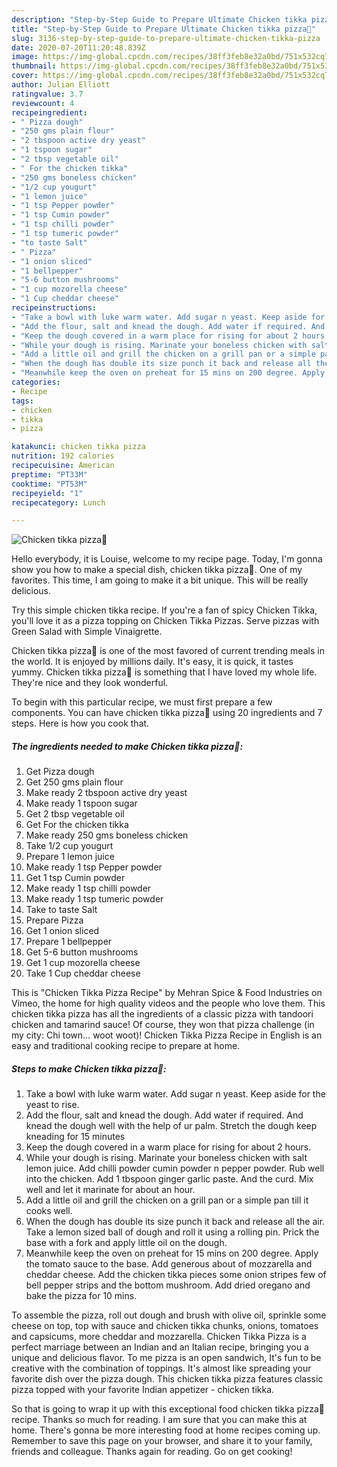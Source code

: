 ```yaml
---
description: "Step-by-Step Guide to Prepare Ultimate Chicken tikka pizza🍕"
title: "Step-by-Step Guide to Prepare Ultimate Chicken tikka pizza🍕"
slug: 3136-step-by-step-guide-to-prepare-ultimate-chicken-tikka-pizza
date: 2020-07-20T11:20:48.839Z
image: https://img-global.cpcdn.com/recipes/38ff3feb8e32a0bd/751x532cq70/chicken-tikka-pizza🍕-recipe-main-photo.jpg
thumbnail: https://img-global.cpcdn.com/recipes/38ff3feb8e32a0bd/751x532cq70/chicken-tikka-pizza🍕-recipe-main-photo.jpg
cover: https://img-global.cpcdn.com/recipes/38ff3feb8e32a0bd/751x532cq70/chicken-tikka-pizza🍕-recipe-main-photo.jpg
author: Julian Elliott
ratingvalue: 3.7
reviewcount: 4
recipeingredient:
- " Pizza dough"
- "250 gms plain flour"
- "2 tbspoon active dry yeast"
- "1 tspoon sugar"
- "2 tbsp vegetable oil"
- " For the chicken tikka"
- "250 gms boneless chicken"
- "1/2 cup yougurt"
- "1 lemon juice"
- "1 tsp Pepper powder"
- "1 tsp Cumin powder"
- "1 tsp chilli powder"
- "1 tsp tumeric powder"
- "to taste Salt"
- " Pizza"
- "1 onion sliced"
- "1 bellpepper"
- "5-6 button mushrooms"
- "1 cup mozorella cheese"
- "1 Cup cheddar cheese"
recipeinstructions:
- "Take a bowl with luke warm water. Add sugar n yeast. Keep aside for the yeast to rise."
- "Add the flour, salt and knead the dough. Add water if required. And knead the dough well with the help of ur palm. Stretch the dough keep kneading for 15 minutes"
- "Keep the dough covered in a warm place for rising for about 2 hours."
- "While your dough is rising. Marinate your boneless chicken with salt lemon juice. Add chilli powder cumin powder n pepper powder. Rub well into the chicken. Add 1 tbspoon ginger garlic paste. And the curd. Mix well and let it marinate for about an hour."
- "Add a little oil and grill the chicken on a grill pan or a simple pan till it cooks well."
- "When the dough has double its size punch it back and release all the air. Take a lemon sized ball of dough and roll it using a rolling pin. Prick the base with a fork and apply little oil on the dough."
- "Meanwhile keep the oven on preheat for 15 mins on 200 degree. Apply the tomato sauce to the base. Add generous about of mozzarella and cheddar cheese. Add the chicken tikka pieces some onion stripes few of bell pepper strips and the bottom mushroom. Add dried oregano and bake the pizza for 10 mins."
categories:
- Recipe
tags:
- chicken
- tikka
- pizza

katakunci: chicken tikka pizza 
nutrition: 192 calories
recipecuisine: American
preptime: "PT33M"
cooktime: "PT53M"
recipeyield: "1"
recipecategory: Lunch

---
```



![Chicken tikka pizza🍕](https://img-global.cpcdn.com/recipes/38ff3feb8e32a0bd/751x532cq70/chicken-tikka-pizza🍕-recipe-main-photo.jpg)

Hello everybody, it is Louise, welcome to my recipe page. Today, I'm gonna show you how to make a special dish, chicken tikka pizza🍕. One of my favorites. This time, I am going to make it a bit unique. This will be really delicious.

Try this simple chicken tikka recipe. If you&#39;re a fan of spicy Chicken Tikka, you&#39;ll love it as a pizza topping on Chicken Tikka Pizzas. Serve pizzas with Green Salad with Simple Vinaigrette.

Chicken tikka pizza🍕 is one of the most favored of current trending meals in the world. It is enjoyed by millions daily. It's easy, it is quick, it tastes yummy. Chicken tikka pizza🍕 is something that I have loved my whole life. They're nice and they look wonderful.


To begin with this particular recipe, we must first prepare a few components. You can have chicken tikka pizza🍕 using 20 ingredients and 7 steps. Here is how you cook that.

<!--inarticleads1-->

##### The ingredients needed to make Chicken tikka pizza🍕:

1. Get  Pizza dough
1. Get 250 gms plain flour
1. Make ready 2 tbspoon active dry yeast
1. Make ready 1 tspoon sugar
1. Get 2 tbsp vegetable oil
1. Get  For the chicken tikka
1. Make ready 250 gms boneless chicken
1. Take 1/2 cup yougurt
1. Prepare 1 lemon juice
1. Make ready 1 tsp Pepper powder
1. Get 1 tsp Cumin powder
1. Make ready 1 tsp chilli powder
1. Make ready 1 tsp tumeric powder
1. Take to taste Salt
1. Prepare  Pizza
1. Get 1 onion sliced
1. Prepare 1 bellpepper
1. Get 5-6 button mushrooms
1. Get 1 cup mozorella cheese
1. Take 1 Cup cheddar cheese


This is &#34;Chicken Tikka Pizza Recipe&#34; by Mehran Spice &amp; Food Industries on Vimeo, the home for high quality videos and the people who love them. This chicken tikka pizza has all the ingredients of a classic pizza with tandoori chicken and tamarind sauce! Of course, they won that pizza challenge (in my city: Chi town… woot woot)! Chicken Tikka Pizza Recipe in English is an easy and traditional cooking recipe to prepare at home. 

<!--inarticleads2-->

##### Steps to make Chicken tikka pizza🍕:

1. Take a bowl with luke warm water. Add sugar n yeast. Keep aside for the yeast to rise.
1. Add the flour, salt and knead the dough. Add water if required. And knead the dough well with the help of ur palm. Stretch the dough keep kneading for 15 minutes
1. Keep the dough covered in a warm place for rising for about 2 hours.
1. While your dough is rising. Marinate your boneless chicken with salt lemon juice. Add chilli powder cumin powder n pepper powder. Rub well into the chicken. Add 1 tbspoon ginger garlic paste. And the curd. Mix well and let it marinate for about an hour.
1. Add a little oil and grill the chicken on a grill pan or a simple pan till it cooks well.
1. When the dough has double its size punch it back and release all the air. Take a lemon sized ball of dough and roll it using a rolling pin. Prick the base with a fork and apply little oil on the dough.
1. Meanwhile keep the oven on preheat for 15 mins on 200 degree. Apply the tomato sauce to the base. Add generous about of mozzarella and cheddar cheese. Add the chicken tikka pieces some onion stripes few of bell pepper strips and the bottom mushroom. Add dried oregano and bake the pizza for 10 mins.


To assemble the pizza, roll out dough and brush with olive oil, sprinkle some cheese on top, top with sauce and chicken tikka chunks, onions, tomatoes and capsicums, more cheddar and mozzarella. Chicken Tikka Pizza is a perfect marriage between an Indian and an Italian recipe, bringing you a unique and delicious flavor. To me pizza is an open sandwich, It&#39;s fun to be creative with the combination of toppings. It&#39;s almost like spreading your favorite dish over the pizza dough. This chicken tikka pizza features classic pizza topped with your favorite Indian appetizer - chicken tikka. 

So that is going to wrap it up with this exceptional food chicken tikka pizza🍕 recipe. Thanks so much for reading. I am sure that you can make this at home. There's gonna be more interesting food at home recipes coming up. Remember to save this page on your browser, and share it to your family, friends and colleague. Thanks again for reading. Go on get cooking!
